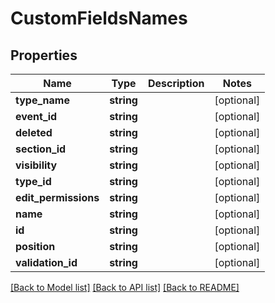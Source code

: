 # CustomFieldsNames

## Properties
Name | Type | Description | Notes
------------ | ------------- | ------------- | -------------
**type_name** | **string** |  | [optional] 
**event_id** | **string** |  | [optional] 
**deleted** | **string** |  | [optional] 
**section_id** | **string** |  | [optional] 
**visibility** | **string** |  | [optional] 
**type_id** | **string** |  | [optional] 
**edit_permissions** | **string** |  | [optional] 
**name** | **string** |  | [optional] 
**id** | **string** |  | [optional] 
**position** | **string** |  | [optional] 
**validation_id** | **string** |  | [optional] 

[[Back to Model list]](../README.md#documentation-for-models) [[Back to API list]](../README.md#documentation-for-api-endpoints) [[Back to README]](../README.md)


